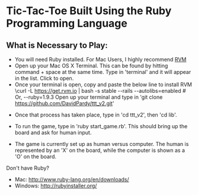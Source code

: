 Tic-Tac-Toe Built Using the Ruby Programming Language
========
What is Necessary to Play:
--------
+ You will need Ruby installed. For Mac Users, I highly recommend [RVM](https://rvm.io/)
+ Open up your Mac OS X Terminal. This can be found by hitting command + space at the same time. Type in 'terminal' and it will appear in the list. Click to open.
+ Once your terminal is open, copy and paste the below line to install RVM
	\curl -L https://get.rvm.io | bash -s stable --rails --autolibs=enabled # Or, --ruby=1.9.3
Open up your terminal and type in 'git clone https://github.com/DavidPardy/ttt_v2.git'

- Once that process has taken place, type in 'cd ttt_v2', then 'cd lib'.

- To run the game, type in 'ruby start_game.rb'. This should bring up the board and ask for human input.

- The game is currently set up as human versus computer. The human is represented by an 'X' on the board, while the computer is shown as a 'O' on the board.

Don't have Ruby?
- Mac: http://www.ruby-lang.org/en/downloads/
- Windows: http://rubyinstaller.org/